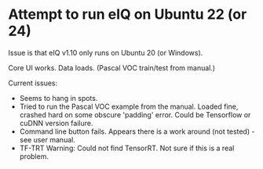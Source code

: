 # Attempt to run eIQ on Ubuntu 22 (or 24)
Issue is that eIQ v1.10 only runs on Ubuntu 20 (or Windows).

Core UI works.   Data loads.    (Pascal VOC train/test from manual.)

Current issues:
- Seems to hang in spots.
- Tried to run the Pascal VOC example from the manual.    Loaded fine, crashed hard on some obscure 'padding' error.   Could be Tensorflow or cuDNN version failure.
- Command line button fails.   Appears there is a work around (not tested) - see user manual.
- TF-TRT Warning: Could not find TensorRT.    Not sure if this is a real problem.

